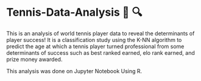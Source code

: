 # Tennis-Data-Analysis :tennis: :mag:

This is an analysis of world tennis player data to reveal the determinants of player success! 
It is a classification study using the K-NN algorithm to predict the age at which a tennis player turned
professional from some determinants of success such as best ranked earned,
elo rank earned, and prize money awarded. 

This analysis was done on Jupyter Notebook Using R.
